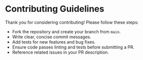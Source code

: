 # Contributing Guidelines

Thank you for considering contributing! Please follow these steps:

- Fork the repository and create your branch from `main`.
- Write clear, concise commit messages.
- Add tests for new features and bug fixes.
- Ensure code passes linting and tests before submitting a PR.
- Reference related issues in your PR description.
